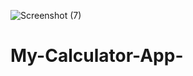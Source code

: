 ![Screenshot (7)](https://user-images.githubusercontent.com/91782252/233852406-18123043-0ee8-4e37-9caf-0abce54bbec0.png)
# My-Calculator-App-
